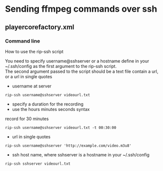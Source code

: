 # Sending ffmpeg commands over ssh

## playercorefactory.xml


### Command line

How to use the rip-ssh script

You need to specify username@sshserver or a hostname define in your ~/.ssh/config as the first argument to the rip-ssh script.  
The second argument passed to the script should be a text file contain a url, or a url in single quotes


* username at server

```
rip-ssh username@sshserver videourl.txt
```

* specify a duration for the recording
* use the hours minutes seconds syntax

record for 30 minutes

```
rip-ssh username@sshserver videourl.txt -t 00:30:00
```

* url in single quotes

```
rip-ssh username@sshserver 'http://example.com/video.m3u8' 
```

* ssh host name, where sshserver is a hostname in your ~/.ssh/config

```
rip-ssh sshserver videourl.txt
```


